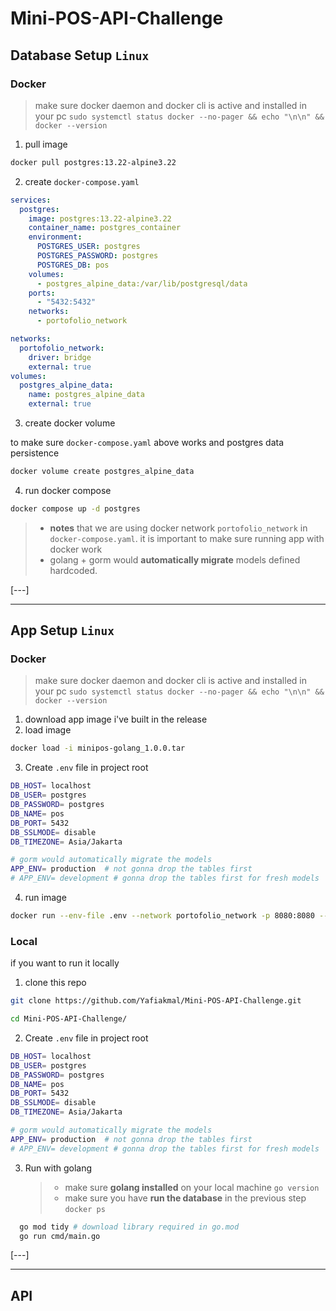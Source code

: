 # Mini-POS-API-Challenge

## Database Setup `Linux`

### Docker

> make sure docker daemon and docker cli is active and installed in your pc `sudo systemctl status docker --no-pager && echo "\n\n" && docker --version`

1. pull image

```bash
docker pull postgres:13.22-alpine3.22
```

2. create `docker-compose.yaml`

```yaml
services:
  postgres:
    image: postgres:13.22-alpine3.22
    container_name: postgres_container
    environment:
      POSTGRES_USER: postgres
      POSTGRES_PASSWORD: postgres
      POSTGRES_DB: pos
    volumes:
      - postgres_alpine_data:/var/lib/postgresql/data
    ports:
      - "5432:5432"
    networks:
      - portofolio_network

networks:
  portofolio_network:
    driver: bridge
    external: true
volumes:
  postgres_alpine_data:
    name: postgres_alpine_data
    external: true
```

3. create docker volume

to make sure `docker-compose.yaml` above works and postgres data persistence

```bash
docker volume create postgres_alpine_data
```

4. run docker compose

```bash
docker compose up -d postgres
```

> - **notes** that we are using docker network `portofolio_network` in `docker-compose.yaml`. it is important to make sure running app with docker work
> - golang + gorm would **automatically migrate** models defined hardcoded.

\[---\]

---

## App Setup `Linux`

### Docker

> make sure docker daemon and docker cli is active and installed in your pc `sudo systemctl status docker --no-pager && echo "\n\n" && docker --version`

1. download app image i've built in the release
2. load image

```bash
docker load -i minipos-golang_1.0.0.tar
```

3. Create `.env` file in project root

```bash
DB_HOST= localhost
DB_USER= postgres
DB_PASSWORD= postgres
DB_NAME= pos
DB_PORT= 5432
DB_SSLMODE= disable
DB_TIMEZONE= Asia/Jakarta

# gorm would automatically migrate the models
APP_ENV= production  # not gonna drop the tables first
# APP_ENV= development # gonna drop the tables first for fresh models
```

4. run image

```bash
docker run --env-file .env --network portofolio_network -p 8080:8080 --rm minipos-golang:1.0.0
```

### Local

if you want to run it locally

1. clone this repo

```bash
git clone https://github.com/Yafiakmal/Mini-POS-API-Challenge.git

cd Mini-POS-API-Challenge/
```

2. Create `.env` file in project root

```bash
DB_HOST= localhost
DB_USER= postgres
DB_PASSWORD= postgres
DB_NAME= pos
DB_PORT= 5432
DB_SSLMODE= disable
DB_TIMEZONE= Asia/Jakarta

# gorm would automatically migrate the models
APP_ENV= production  # not gonna drop the tables first
# APP_ENV= development # gonna drop the tables first for fresh models
```

3. Run with golang

   > - make sure **golang installed** on your local machine `go version`
   > - make sure you have **run the database** in the previous step `docker ps`

```bash
  go mod tidy # download library required in go.mod
  go run cmd/main.go
```

\[---\]

---

## API
